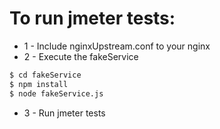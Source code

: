 # To run jmeter tests:
* 1 - Include nginxUpstream.conf to your nginx
* 2 - Execute the fakeService
```sh
$ cd fakeService
$ npm install
$ node fakeService.js
```
* 3 - Run jmeter tests
